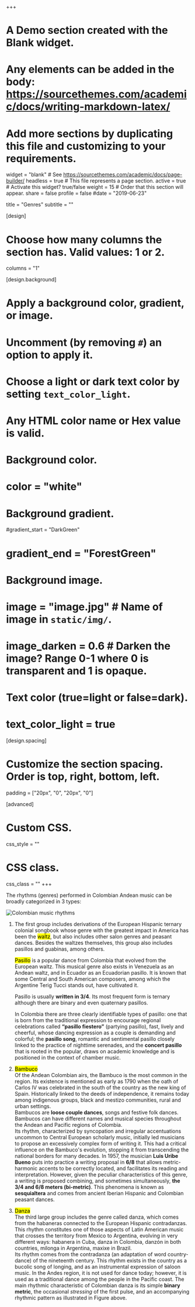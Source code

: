 +++
# A Demo section created with the Blank widget.
# Any elements can be added in the body: https://sourcethemes.com/academic/docs/writing-markdown-latex/
# Add more sections by duplicating this file and customizing to your requirements.

widget = "blank"  # See https://sourcethemes.com/academic/docs/page-builder/
headless = true  # This file represents a page section.
active = true  # Activate this widget? true/false
weight = 15  # Order that this section will appear.
share = false
profile = false
#date = "2019-06-23"


title = "Genres"
subtitle = ""

[design]
  # Choose how many columns the section has. Valid values: 1 or 2.
  columns = "1"

[design.background]
  # Apply a background color, gradient, or image.
  #   Uncomment (by removing `#`) an option to apply it.
  #   Choose a light or dark text color by setting `text_color_light`.
  #   Any HTML color name or Hex value is valid.

  # Background color.
  # color = "white"

  # Background gradient.
  #gradient_start = "DarkGreen"
  # gradient_end = "ForestGreen"

  # Background image.
  # image = "image.jpg"  # Name of image in `static/img/`.
  # image_darken = 0.6  # Darken the image? Range 0-1 where 0 is transparent and 1 is opaque.

  # Text color (true=light or false=dark).
  # text_color_light = true

[design.spacing]
  # Customize the section spacing. Order is top, right, bottom, left.
  padding = ["20px", "0", "20px", "0"]

[advanced]
 # Custom CSS.
 css_style = ""

 # CSS class.
 css_class = ""
+++


The rhythms (genres) performed in Colombian Andean music can be broadly categorized in 3 types:

![Colombian music rhythms](/img/patterns.png#center)

1.  The first group includes derivations of the European Hispanic ternary colonial songbook whose genre with the greatest impact in America has been the <mark>waltz</mark>, but also includes other salon genres and peasant dances.
    Besides the waltzes themselves, this group also includes pasillos and guabinas, among others.

    <mark>Pasillo</mark> is a popular dance from Colombia that evolved from the European waltz. This musical genre also exists in Venezuela as an Andean waltz, and  in Ecuador as an Ecuadorian pasillo.
    It is known that some Central and South American composers, among which the Argentine Terig Tucci stands out, have cultivated it. 
    
    Pasillo is usually **written in 3/4**. Its most frequent form is ternary although there are binary and even quaternary pasillos.
    <br>

    In Colombia there are three clearly identifiable types of pasillo: one that is born from the traditional expression to encourage regional celebrations called **“pasillo fiestero”** (partying pasillo), fast, lively and cheerful, whose dancing expression as a couple is demanding and colorful;
    the **pasillo song**, romantic and sentimental pasillo closely linked to the practice of nighttime serenades, 
    and the **concert pasillo** that is rooted in the popular, draws on academic knowledge and is positioned in the context of chamber music.

2. <mark>Bambuco</mark> <br> 
    Of the Andean Colombian airs, the Bambuco is the most common in the region. Its existence is mentioned as early as 1790 when the oath of Carlos IV was celebrated in the south of the country as the new king of Spain.
    Historically linked to the deeds of independence, it remains today among indigenous groups, black and mestizo communities, rural and urban settings. 
    <br>
    Bambucos are **loose couple dances**, songs and festive folk dances. Bambucos can have different names and musical species throughout the Andean and Pacific regions of Colombia.
    <br>
    Its rhythm, characterized by syncopation and irregular accentuations uncommon to Central European scholarly music, initially led musicians to propose an excessively complex form of writing it. 
    This had a critical influence on the Bambuco's evolution, stopping it from transcending the national borders for many decades.
    In 1957, the musician **Luis Uribe Bueno** puts into practice a writing proposal in **6/8** that allows metric-harmonic accents to be correctly located, and facilitates its reading and interpretation. 
    However, given the peculiar characteristics of this genre, a writing is proposed combining, and sometimes simultaneously, **the 3/4 and 6/8 meters (bi-metric)**. 
    This phenomena is known as **sesquialtera** and comes from ancient Iberian Hispanic and Colombian peasant dances.


3. <mark>Danza</mark> <br>
    The third large group includes the genre called danza, which comes from the habaneras connected to the European Hispanic contradanzas.
    This rhythm constitutes one of those aspects of Latin American music that crosses the territory from Mexico to Argentina, 
    evolving in very different ways: habanera in Cuba, danza in Colombia, danzón in both countries, milonga in Argentina, maxixe in Brazil.
    <br>
    Its rhythm comes from the contradanza (an adaptation of word country-dance) of the nineteenth century. This rhythm exists in the country as a bucolic song of longing, 
    and as an instrumental expression of saloon music. In the Andes region, it is not used for dance today; however, it is used as a traditional dance among the people in the Pacific coast. 
    The main rhythmic characteristic of Colombian danza is its simple **binary metric**, the occasional *stressing* of the first pulse, and an accompanying rhythmic pattern as illustrated in Figure above.



